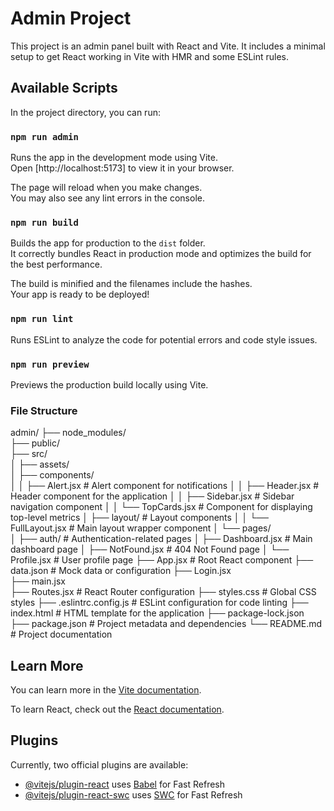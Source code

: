 # Admin Project

This project is an admin panel built with React and Vite. It includes a minimal setup to get React working in Vite with HMR and some ESLint rules.

## Available Scripts

In the project directory, you can run:

### `npm run admin`

Runs the app in the development mode using Vite.\
Open [http://localhost:5173] to view it in your browser.

The page will reload when you make changes.\
You may also see any lint errors in the console.

### `npm run build`

Builds the app for production to the `dist` folder.\
It correctly bundles React in production mode and optimizes the build for the best performance.

The build is minified and the filenames include the hashes.\
Your app is ready to be deployed!

### `npm run lint`

Runs ESLint to analyze the code for potential errors and code style issues.

### `npm run preview`

Previews the production build locally using Vite.

### File Structure

admin/
├── node_modules/              
├── public/                    
├── src/                       
│   ├── assets/                
│   ├── components/            
│   │   ├── Alert.jsx          # Alert component for notifications
│   │   ├── Header.jsx         # Header component for the application
│   │   ├── Sidebar.jsx        # Sidebar navigation component
│   │   └── TopCards.jsx       # Component for displaying top-level metrics
│   ├── layout/                # Layout components
│   │   └── FullLayout.jsx     # Main layout wrapper component
│   └── pages/                 
│       ├── auth/              # Authentication-related pages
│       ├── Dashboard.jsx      # Main dashboard page
│       ├── NotFound.jsx       # 404 Not Found page
│       └── Profile.jsx        # User profile page
├── App.jsx                    # Root React component
├── data.json                  # Mock data or configuration
├── Login.jsx                  
├── main.jsx                   
├── Routes.jsx                 # React Router configuration
├── styles.css                 # Global CSS styles
├── .eslintrc.config.js        # ESLint configuration for code linting
├── index.html                 # HTML template for the application
├── package-lock.json          
├── package.json               # Project metadata and dependencies
└── README.md                  # Project documentation

## Learn More

You can learn more in the [Vite documentation](https://vitejs.dev/guide/).

To learn React, check out the [React documentation](https://reactjs.org/).

## Plugins

Currently, two official plugins are available:

- [@vitejs/plugin-react](https://github.com/vitejs/vite-plugin-react/blob/main/packages/plugin-react/README.md) uses [Babel](https://babeljs.io/) for Fast Refresh
- [@vitejs/plugin-react-swc](https://github.com/vitejs/vite-plugin-react-swc) uses [SWC](https://swc.rs/) for Fast Refresh
